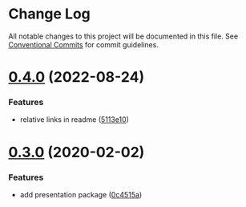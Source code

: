 # Change Log

All notable changes to this project will be documented in this file.
See [Conventional Commits](https://conventionalcommits.org) for commit guidelines.

# [0.4.0](https://github.com/thomasheyenbrock/terminal-printer/compare/v0.3.1...v0.4.0) (2022-08-24)


### Features

* relative links in readme ([5113e10](https://github.com/thomasheyenbrock/terminal-printer/commit/5113e105903e52b64fbab8753034e84317857d26))





# [0.3.0](https://github.com/thomasheyenbrock/terminal-printer/compare/v0.2.5...v0.3.0) (2020-02-02)


### Features

* add presentation package ([0c4515a](https://github.com/thomasheyenbrock/terminal-printer/commit/0c4515aad5ba423fbbf7f2a6bb2df62e3cf90430))
